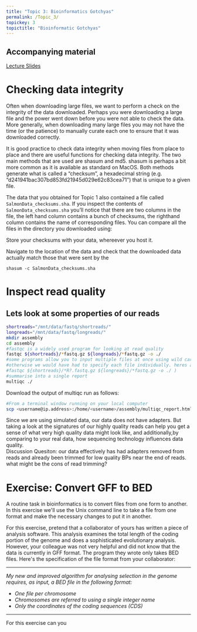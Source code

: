 ```yaml
---
title: "Topic 3: Bioinformatics Gotchyas"
permalink: /Topic_3/
topickey: 3
topictitle: "Bioinformatic Gotchyas"
---
```


## Accompanying material
[Lecture Slides](./Topic_3.pdf)


# Checking data integrity

Often when downloading large files, we want to perform a check on the integrity of the data downloaded. Perhaps you were downloading a large file and the power went down before you were not able to check the data. More generally, when downloading many large files you may not have the time (or the patience) to manually curate each one to ensure that it was downloaded correctly.

It is good practice to check data integrity when moving files from place to place and there are useful functions for checking data integrity. The two main methods that are used are shasum and md5. shasum is perhaps a bit more common as it is available as standard on MacOS. Both methods generate what is called a “checksum”, a hexadecimal string (e.g. “d241941bac307bd853fd21945d029e62c83cea71”) that is unique to a given file.

The data that you obtained for Topic 1 also contained a file called ```SalmonData_checksums.sha```. If you inspect the contents of ```SalmonData_checksums.sha``` you’ll notice that there are two columns in the file, the left hand column contains a bunch of checksums, the righthand column contains the name of corresponding files. You can compare all the files in the directory you downloaded using:

Store your checksums with your data, whereever you host it.

Navigate to the location of the data and check that the downloaded data actually match those that were sent by the  
```
shasum -c SalmonData_checksums.sha
```
# Inspect read quality

## Lets look at some properties of our reads
```bash
shortreads="/mnt/data/fastq/shortreads/"
longreads="/mnt/data/fastq/longreads/"
mkdir assembly
cd assembly
#fastqc is a widely used program for looking at read quality
fastqc ${shortreads}/*fastq.gz ${longreads}/*fastq.gz -o ./ 
#some programs allow you to input multiple files at once using wild cards. this is convienient. 
#otherwise we would have had to specify each file individually. heres anotherway we could use wildcards here: 
#fastqc ${shortreads}/*R?.fastq.gz ${longreads}/*fastq.gz -o ./ )
#summarise into a single report
multiqc ./
```
Download the output of multiqc run as follows:
```bash
#From a terminal window running on your local computer
scp <username@ip.address>:/home/<username>/assembly/multiqc_report.html <path on your computer where you want the file>
```
Since we are using simulated data, our data does not have adapters. But taking a look at the signatures of our highly quality reads can help you get a sense of what very high quality data might look like, and additionally,by comparing to your real data, how sequencing technology influences data quality.  
Discussion Quesiton: our data effectively has had adapters removed from reads and already been trimmed for low quality BPs near the end of reads. what might be the cons of read trimming? 



# Exercise: Convert GFF to BED

A routine task in bioinformatics is to convert files from one form to another. In this exercise we'll use the Unix command line to take a file from one format and make the necessary changes to put it in another.

For this exercise, pretend that a collaborator of yours has written a piece of analysis software. This analysis examines the total length of the coding portion of the genome and does a sophisticated evolutionary analysis. However, your colleague was not very helpful and did not know that the data is currently in GFF format. The program they wrote only takes BED files. Here's the specification of the file format from your collaborator:

_ _ _ _ _ _ _ _ _ _
*My new and improved algorithm for analysing selection in the genome requires, as input, a BED file in the following format:*
* *One file per chromosome*
* *Chromosomes are referred to using a single integer name*
* *Only the coordinates of the coding sequences (CDS)*
_ _ _ _ _ _ _ _ _ _

For this exercise can you 

